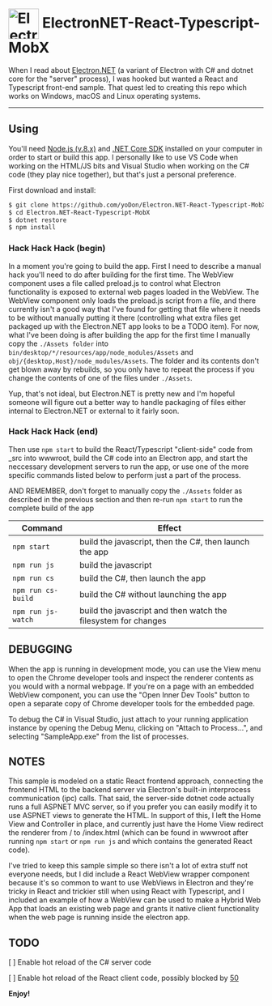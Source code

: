 # <img src="https://cloud.githubusercontent.com/assets/378023/15172388/b2b81950-1790-11e6-9a7c-ccc39912bb3a.png" width="60px" align="center" alt="ElectronNET-React-Typescript-MobX"> ElectronNET-React-Typescript-MobX  
  
When I read about [Electron.NET](https://github.com/ElectronNET/Electron.NET) (a variant of Electron with C# and dotnet core for the "server" process), I was hooked but wanted a React and Typescript front-end sample. That quest led to creating this repo which works on Windows, macOS and Linux operating systems.

---  
  
## Using
  
You'll need [Node.js (v.8.x)](https://nodejs.org) and [.NET Core SDK](https://www.microsoft.com/net/download/core) installed on your computer in order to start or build this app. I personally like to use VS Code when working on the HTML/JS bits and Visual Studio when working on the C# code (they play nice together), but that's just a personal preference.

First download and install:

```bash
$ git clone https://github.com/yoDon/Electron.NET-React-Typescript-MobX.git
$ cd Electron.NET-React-Typescript-MobX
$ dotnet restore
$ npm install
```

### Hack Hack Hack (begin)

In a moment you're going to build the app. First I need to describe a 
manual hack you'll need to do after building for the first time. The
WebView component uses a file called preload.js to control what Electron
functionality is exposed to external web pages loaded in the WebView.
The WebView component only loads the preload.js script from a file, and
there currently isn't a good way that I've found for getting that file
where it needs to be without manually putting it there (controlling what
extra files get packaged up with the Electron.NET app looks to be a
TODO item). For now, what I've been doing is after building the app for
the first time I manually copy the ```./Assets folder``` into ```bin/desktop/*/resources/app/node_modules/Assets```
and ```obj/{desktop,Host}/node_modules/Assets```. The folder and its
contents don't get blown away by rebuilds, so you only have to repeat the
process if you change the contents of one of the files under ```./Assets```.

Yup, that's not ideal, but Electron.NET is pretty new and I'm hopeful 
someone will figure out a better way to handle packaging of files
either internal to Electron.NET or external to it fairly soon.

### Hack Hack Hack (end)

Then use ```npm start``` to build the React/Typescript "client-side" code from _src into wwwroot, build the C# code into an Electron app, and start the neccessary development servers to run the app, or use one of the more specific commands listed below to perform just a part of the process.

AND REMEMBER, don't forget to manually copy the ```./Assets``` folder as described in the previous section and then re-run ```npm start``` to run the complete build of the app

| Command | Effect |
| ------- | ------ |
| ```npm start```  | build the javascript, then the C#, then launch the app |
| ```npm run js``` | build the javascript |
| ```npm run cs``` | build the C#, then launch the app |
| ```npm run cs-build``` | build the C# without launching the app |
| ```npm run js-watch``` | build the javascript and then watch the filesystem for changes |

## DEBUGGING

When the app is running in development mode, you can use the View menu to open the Chrome developer tools and inspect the renderer contents as you would with a normal webpage. If you're on a page with an embedded WebView component, you can use the "Open Inner Dev Tools" button to open a separate copy of Chrome developer tools for the embedded page.

To debug the C# in Visual Studio, just attach to your running application instance by opening the Debug Menu, clicking on "Attach to Process...", and selecting "SampleApp.exe" from the list of processes.

## NOTES

This sample is modeled on a static React frontend approach, connecting the frontend HTML to the backend server via Electron's built-in interprocess communication (ipc) calls. That said, the server-side dotnet code actually runs a full ASPNET MVC server, so if you prefer you can easily modify it to use ASPNET views to generate the HTML. In support of this, I left the Home View and Controller in place, and currently just have the Home View redirect the renderer from / to /index.html (which can be found in wwwroot after running ```npm start``` or ```npm run js``` and which contains the generated React code).

I've tried to keep this sample simple so there isn't a lot of extra stuff not everyone needs, but I did include a React WebView wrapper component because it's so common to want to use WebViews in Electron and they're tricky in React and trickier still when using React with Typescript, and I included an example of 
how a WebView can be used to make a Hybrid Web App that loads an existing web page and grants it native
client functionality when the web page is running inside the electron app.

## TODO

[ ] Enable hot reload of the C# server code

[ ] Enable hot reload of the React client code, possibly blocked by [50](https://github.com/Microsoft/TypeScript-React-Starter/issues/50)

**Enjoy!**